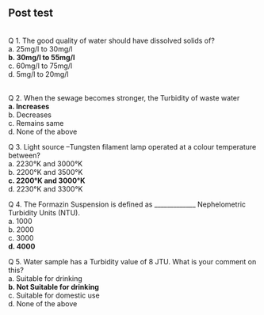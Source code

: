 ## Post test
<br>
Q 1. The good quality of water should have dissolved solids of? <br>
a. 25mg/l to 30mg/l<br>
<b>b. 30mg/l to 55mg/l</b><br>
c. 60mg/l to 75mg/l</br>
d. 5mg/l to 20mg/l<br></br>

Q 2. When the sewage becomes stronger, the Turbidity of waste water <br>
<b>a. Increases</b><br>
b. Decreases<br>
c. Remains same</br>
d. None of the above<br>

Q 3. Light source –Tungsten filament lamp operated at a colour temperature between? <br>
a. 2230&deg;K and 3000&deg;K<br>
b. 2200&deg;K and 3500&deg;K<br>
<b>c. 2200&deg;K and 3000&deg;K</b></br>
d. 2230&deg;K and 3300&deg;K<br>

Q 4. The Formazin Suspension is defined as _____________ Nephelometric Turbidity Units (NTU). <br>
a. 1000<br>
b. 2000<br>
c. 3000</br>
<b>d. 4000</b><br>

Q 5. Water sample has a Turbidity value of 8 JTU. What is your comment on this? <br>
a. Suitable for drinking<br>
<b>b. Not Suitable for drinking</b><br>
c. Suitable for domestic use</br>
d. None of the above<br>
